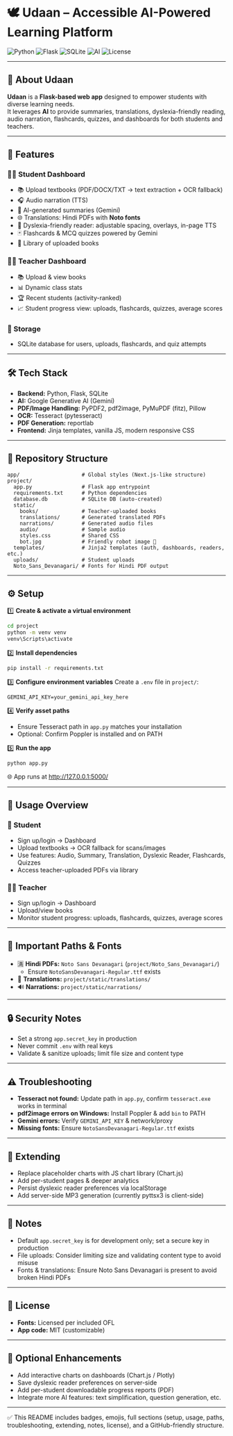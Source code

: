 # 🕊️ Udaan – Accessible AI-Powered Learning Platform

![Python](https://img.shields.io/badge/Python-3.10+-blue?logo=python&logoColor=white)
![Flask](https://img.shields.io/badge/Flask-Backend-lightgrey?logo=flask&logoColor=black)
![SQLite](https://img.shields.io/badge/SQLite-DB-yellow?logo=sqlite&logoColor=white)
![AI](https://img.shields.io/badge/AI-Gemini-red?logo=google&logoColor=white)
![License](https://img.shields.io/badge/License-MIT-green)

---

## 🌟 About Udaan
**Udaan** is a **Flask-based web app** designed to empower students with diverse learning needs.  
It leverages **AI** to provide summaries, translations, dyslexia-friendly reading, audio narration, flashcards, quizzes, and dashboards for both students and teachers.

---

## 🚀 Features

### 👩‍🎓 Student Dashboard
- 📚 Upload textbooks (PDF/DOCX/TXT → text extraction + OCR fallback)
- 🎧 Audio narration (TTS)
- 🤖 AI-generated summaries (Gemini)
- 🌐 Translations: Hindi PDFs with **Noto fonts**
- 📝 Dyslexia-friendly reader: adjustable spacing, overlays, in-page TTS
- 🃏 Flashcards & MCQ quizzes powered by Gemini
- 📖 Library of uploaded books

### 👨‍🏫 Teacher Dashboard
- 📚 Upload & view books
- 📊 Dynamic class stats
- 🏆 Recent students (activity-ranked)
- 📈 Student progress view: uploads, flashcards, quizzes, average scores

### 💾 Storage
- SQLite database for users, uploads, flashcards, and quiz attempts

---

## 🛠️ Tech Stack
- **Backend:** Python, Flask, SQLite  
- **AI:** Google Generative AI (Gemini)  
- **PDF/Image Handling:** PyPDF2, pdf2image, PyMuPDF (fitz), Pillow  
- **OCR:** Tesseract (pytesseract)  
- **PDF Generation:** reportlab  
- **Frontend:** Jinja templates, vanilla JS, modern responsive CSS

---

## 📁 Repository Structure
```
app/                    # Global styles (Next.js-like structure)
project/
  app.py                # Flask app entrypoint
  requirements.txt      # Python dependencies
  database.db           # SQLite DB (auto-created)
  static/
    books/              # Teacher-uploaded books
    translations/       # Generated translated PDFs
    narrations/         # Generated audio files
    audio/              # Sample audio
    styles.css          # Shared CSS
    bot.jpg             # Friendly robot image 🤖
  templates/            # Jinja2 templates (auth, dashboards, readers, etc.)
  uploads/              # Student uploads
  Noto_Sans_Devanagari/ # Fonts for Hindi PDF output
```

---

## ⚙️ Setup

1️⃣ **Create & activate a virtual environment**
```bash
cd project
python -m venv venv
venv\Scripts\activate
```

2️⃣ **Install dependencies**
```bash
pip install -r requirements.txt
```

3️⃣ **Configure environment variables**
Create a `.env` file in `project/`:
```env
GEMINI_API_KEY=your_gemini_api_key_here
```

4️⃣ **Verify asset paths**
- Ensure Tesseract path in `app.py` matches your installation
- Optional: Confirm Poppler is installed and on PATH

5️⃣ **Run the app**
```bash
python app.py
```
🌐 App runs at http://127.0.0.1:5000/

---

## 🎯 Usage Overview

### 🧑 Student
- Sign up/login → Dashboard
- Upload textbooks → OCR fallback for scans/images
- Use features: Audio, Summary, Translation, Dyslexic Reader, Flashcards, Quizzes
- Access teacher-uploaded PDFs via library

### 👩‍🏫 Teacher
- Sign up/login → Dashboard
- Upload/view books
- Monitor student progress: uploads, flashcards, quizzes, average scores

---

## 📌 Important Paths & Fonts
- 🈵 **Hindi PDFs:** `Noto Sans Devanagari` (`project/Noto_Sans_Devanagari/`)
  - Ensure `NotoSansDevanagari-Regular.ttf` exists
- 📂 **Translations:** `project/static/translations/`
- 🔊 **Narrations:** `project/static/narrations/`

---

## 🔒 Security Notes
- Set a strong `app.secret_key` in production
- Never commit `.env` with real keys
- Validate & sanitize uploads; limit file size and content type

---

## ⚠️ Troubleshooting
- **Tesseract not found:** Update path in `app.py`, confirm `tesseract.exe` works in terminal
- **pdf2image errors on Windows:** Install Poppler & add `bin` to PATH
- **Gemini errors:** Verify `GEMINI_API_KEY` & network/proxy
- **Missing fonts:** Ensure `NotoSansDevanagari-Regular.ttf` exists

---

## 🌟 Extending
- Replace placeholder charts with JS chart library (Chart.js)
- Add per-student pages & deeper analytics
- Persist dyslexic reader preferences via localStorage
- Add server-side MP3 generation (currently pyttsx3 is client-side)

---

## 📝 Notes
- Default `app.secret_key` is for development only; set a secure key in production
- File uploads: Consider limiting size and validating content type to avoid misuse
- Fonts & translations: Ensure Noto Sans Devanagari is present to avoid broken Hindi PDFs

---

## 📜 License
- **Fonts:** Licensed per included OFL
- **App code:** MIT (customizable)

---

## 🎨 Optional Enhancements
- Add interactive charts on dashboards (Chart.js / Plotly)
- Save dyslexic reader preferences on server-side
- Add per-student downloadable progress reports (PDF)
- Integrate more AI features: text simplification, question generation, etc.

---

✅ This README includes badges, emojis, full sections (setup, usage, paths, troubleshooting, extending, notes, license), and a GitHub-friendly structure.
